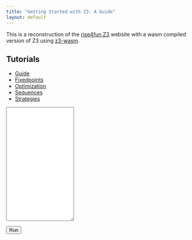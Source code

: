 ```yaml
---
title: "Getting Started with Z3: A Guide"
layout: default
---
```


<script src="coi-serviceworker.js"></script>
<script src="out/z3.js"> </script>
<script src="helper.js"> </script> 

This is a reconstruction of the [rise4fun Z3](https://web.archive.org/web/20210119175613/https://rise4fun.com/Z3/tutorial/guide) website with a wasm compiled version of Z3 using [z3-wasm](https://github.com/bramvdbogaerde/z3-wasm).


## Tutorials

- [Guide](guide.html)
- [Fixedpoints](fixedpoint.html)
- [Optimization](optimization.html)
- [Sequences](sequences.html)
- [Strategies](strategies.html)

<textarea id="z3_input" rows=20 width="100%"> </textarea>
<button onclick="run_id('z3_input','z3_result')">Run</button>
<br>
<code id="z3_result"> </code>

